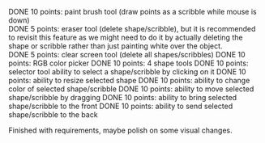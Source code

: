 DONE    10 points: paint brush tool (draw points as a scribble while mouse is down)     
DONE    5 points: eraser tool (delete shape/scribble), but it is recommended to revisit this feature as we might need to do it by actually deleting the shape or scribble rather than just painting white over the object.                              
DONE    5 points: clear screen tool (delete all shapes/scribbles)
DONE    10 points: RGB color picker
DONE    10 points: 4 shape tools
DONE    10 points: selector tool ability to select a shape/scribble by clicking on it
DONE    10 points: ability to resize selected shape
DONE    10 points: ability to change color of selected shape/scribble
DONE    10 points: ability to move selected shape/scribble by dragging
DONE    10 points: ability to bring selected shape/scribble to the front
DONE    10 points: ability to send selected shape/scribble to the back

Finished with requirements, maybe polish on some visual changes.